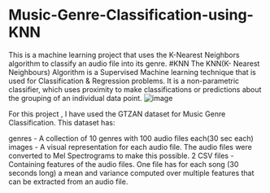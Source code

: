 # Music-Genre-Classification-using-KNN
This is a machine learning project that uses the K-Nearest Neighbors algorithm to classify an audio file into its genre.
#KNN
The KNN(K- Nearest Neighbours) Algorithm is a Supervised Machine learning technique that is used for Classification & Regression problems.
It is a non-parametric classifier, which uses proximity to make classifications or predictions about the grouping of an individual data point.
![image](https://github.com/Neetithapa/Music-Genre-Classification-using-KNN/assets/113099605/012bb817-8cf9-4174-aa71-5968360b6bc8)

For this project , I have used the GTZAN dataset for Music Genre Classification. 
This dataset has:

genres - A collection of 10 genres with 100 audio files each(30 sec each)
images - A visual representation for each audio file. The audio files were converted to Mel Spectrograms to make this possible.
2 CSV files - Containing features of the audio files. One file has for each song (30 seconds long) a mean and variance computed over multiple features that can be extracted from an audio file.



